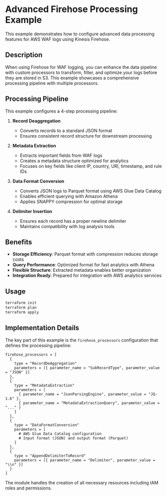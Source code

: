 # Advanced Firehose Processing Example

This example demonstrates how to configure advanced data processing features for AWS WAF logs using Kinesis Firehose.

## Description

When using Firehose for WAF logging, you can enhance the data pipeline with custom processors to transform, filter, and optimize your logs before they are stored in S3. This example showcases a comprehensive processing pipeline with multiple processors.

## Processing Pipeline

This example configures a 4-step processing pipeline:

1. **Record Deaggregation**
   - Converts records to a standard JSON format
   - Ensures consistent record structure for downstream processing

2. **Metadata Extraction**
   - Extracts important fields from WAF logs
   - Creates a metadata structure optimized for analytics
   - Focuses on key fields like client IP, country, URI, timestamp, and rule IDs

3. **Data Format Conversion**
   - Converts JSON logs to Parquet format using AWS Glue Data Catalog
   - Enables efficient querying with Amazon Athena
   - Applies SNAPPY compression for optimal storage

4. **Delimiter Insertion**
   - Ensures each record has a proper newline delimiter
   - Maintains compatibility with log analysis tools

## Benefits

- **Storage Efficiency**: Parquet format with compression reduces storage costs
- **Query Performance**: Optimized format for fast analytics with Athena
- **Flexible Structure**: Extracted metadata enables better organization
- **Integration Ready**: Prepared for integration with AWS analytics services

## Usage

```bash
terraform init
terraform plan
terraform apply
```

## Implementation Details

The key part of this example is the `firehose_processors` configuration that defines the processing pipeline:

```hcl
firehose_processors = [
  {
    type = "RecordDeAggregation"
    parameters = [{ parameter_name = "SubRecordType", parameter_value = "JSON" }]
  },
  {
    type = "MetadataExtraction"
    parameters = [
      { parameter_name = "JsonParsingEngine", parameter_value = "JQ-1.6" },
      { parameter_name = "MetadataExtractionQuery", parameter_value = "..." }
    ]
  },
  {
    type = "DataFormatConversion"
    parameters = [
      # AWS Glue Data Catalog configuration
      # Input format (JSON) and output format (Parquet)
    ]
  },
  {
    type = "AppendDelimiterToRecord"
    parameters = [{ parameter_name = "Delimiter", parameter_value = "\\n" }]
  }
]
```

The module handles the creation of all necessary resources including IAM roles and permissions.
